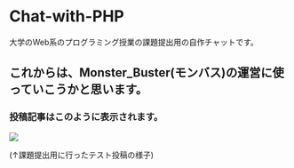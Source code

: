 # Chat-with-PHP
大学のWeb系のプログラミング授業の課題提出用の自作チャットです。

## これからは、Monster_Buster(モンバス)の運営に使っていこうかと思います。
### 投稿記事はこのように表示されます。
![](https://user-images.githubusercontent.com/60394438/105320155-2e871d80-5c09-11eb-9f4d-73a5fbff0355.png)

(↑課題提出用に行ったテスト投稿の様子)

